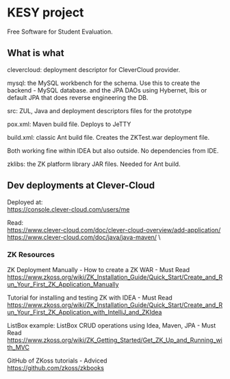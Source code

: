 # KESY project
Free Software for Student Evaluation.

## What is what

clevercloud: deployment descriptor for CleverCloud provider.

mysql: the  MySQL workbench for the schema. Use this to create the backend - MySQL database.
and the JPA DAOs using Hybernet, Ibis or default JPA that does reverse engineering the DB.

src: ZUL, Java and deployment descriptors files for the prototype

pox.xml: Maven build file. Deploys to JeTTY

build.xml: classic Ant build file. Creates the ZKTest.war deployment file.

Both working fine within IDEA but also outside. No dependencies from IDE.

zklibs: the ZK platform library JAR files. Needed for Ant build.



## Dev deployments at Clever-Cloud
Deployed at:\
https://console.clever-cloud.com/users/me

Read:\
https://www.clever-cloud.com/doc/clever-cloud-overview/add-application/ \
https://www.clever-cloud.com/doc/java/java-maven/   \



### ZK Resources
ZK Deployment Manually - How to create a ZK WAR -  Must Read\
https://www.zkoss.org/wiki/ZK_Installation_Guide/Quick_Start/Create_and_Run_Your_First_ZK_Application_Manually

Tutorial for installing and testing ZK with IDEA -  Must Read\
https://www.zkoss.org/wiki/ZK_Installation_Guide/Quick_Start/Create_and_Run_Your_First_ZK_Application_with_IntelliJ_and_ZKIdea

ListBox example: ListBox CRUD operations using Idea, Maven, JPA -  Must Read\
https://www.zkoss.org/wiki/ZK_Getting_Started/Get_ZK_Up_and_Running_with_MVC

GitHub of ZKoss tutorials - Adviced\
https://github.com/zkoss/zkbooks